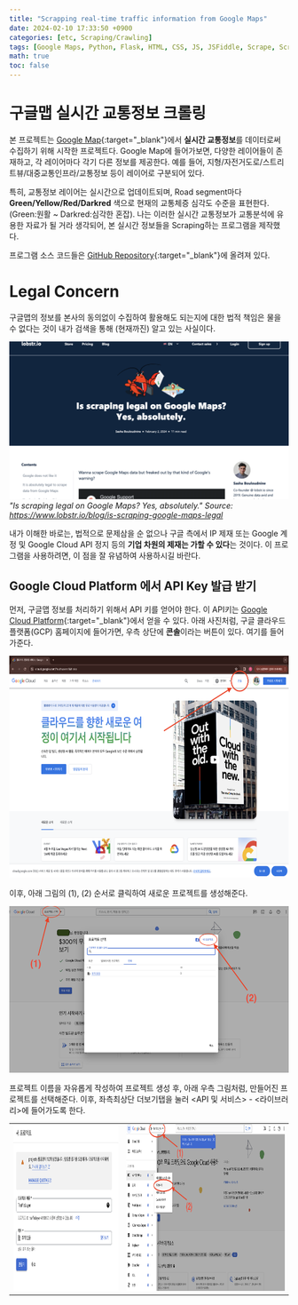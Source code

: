 ```yaml
---
title: "Scrapping real-time traffic information from Google Maps"
date: 2024-02-10 17:33:50 +0900
categories: [etc, Scraping/Crawling]
tags: [Google Maps, Python, Flask, HTML, CSS, JS, JSFiddle, Scrape, Scraping, Traffic, Slurm, Chrome]
math: true
toc: false
---
```


# 구글맵 실시간 교통정보 크롤링

본 프로젝트는 [Google Map](https://www.google.com/maps){:target="_blank"}에서 **실시간 교통정보**를 데이터로써 수집하기 위해 시작한 프로젝트다. Google Map에 들어가보면, 다양한 레이어들이 존재하고, 각 레이어마다 각기 다른 정보를 제공한다. 예를 들어, 지형/자전거도로/스트리트뷰/대중교통인프라/교통정보 등이 레이어로 구분되어 있다. 

특히, 교통정보 레이어는 실시간으로 업데이트되며, Road segment마다 **Green/Yellow/Red/Darkred** 색으로 현재의 교통체증 심각도 수준을 표현한다. (Green:원활 ~ Darkred:심각한 혼잡). 나는 이러한 실시간 교통정보가 교통분석에 유용한 자료가 될 거라 생각되어, 본 실시간 정보들을 Scraping하는 프로그램을 제작했다. 

프로그램 소스 코드들은 [GitHub Repository](https://github.com/zoshs2/ScrapingGoogleMap){:target="_blank"}에 올려져 있다.

# Legal Concern <!-- omit in toc -->

구글맵의 정보를 본사의 동의없이 수집하여 활용해도 되는지에 대한 법적 책임은 물을 수 없다는 것이 내가 검색을 통해 (현재까진) 알고 있는 사실이다. 

![png](/assets/img/post/gmap_scraping/scraping_legal_question.png)*"Is scraping legal on Google Maps? Yes, absolutely." Source: https://www.lobstr.io/blog/is-scraping-google-maps-legal*

내가 이해한 바로는, 법적으로 문제삼을 순 없으나 구글 측에서 IP 제재 또는 Google 계정 및 Google Cloud API 정지 등의 **기업 차원의 제재는 가할 수 있다**는 것이다. 이 프로그램을 사용하려면, 이 점을 잘 유념하여 사용하시길 바란다.

## Google Cloud Platform 에서 API Key 발급 받기

먼저, 구글맵 정보를 처리하기 위해서 API 키를 얻어야 한다. 이 API키는 [Google Cloud Platform](https://cloud.google.com){:target="_blank"}에서 얻을 수 있다. 아래 사진처럼, 구글 클라우드 플랫폼(GCP) 홈페이지에 들어가면, 우측 상단에 **콘솔**이라는 버튼이 있다. 여기를 들어가준다.

<img src="/assets/img/post/gmap_scraping/GCP_Step1_Fig1.png" width="600px" height="400px">

이후, 아래 그림의 (1), (2) 순서로 클릭하여 새로운 프로젝트를 생성해준다.

<img src="/assets/img/post/gmap_scraping/GCP_Step1_Fig2.png" width="600px" height="300px">

프로젝트 이름을 자유롭게 작성하여 프로젝트 생성 후, 아래 우측 그림처럼, 만들어진 프로젝트를 선택해준다. 이후, 좌측최상단 더보기탭을 눌러 <API 및 서비스> - <라이브러리>에 들어가도록 한다.

<table><tr>
<td> <img src="/assets/img/post/gmap_scraping/GCP_Step1_Fig3.png" width="400px" height="300px" /> </td>
<td> <img src="/assets/img/post/gmap_scraping/GCP_Step1_Fig4.png" width="600px" height="300px" /> </td>
</tr></table>

